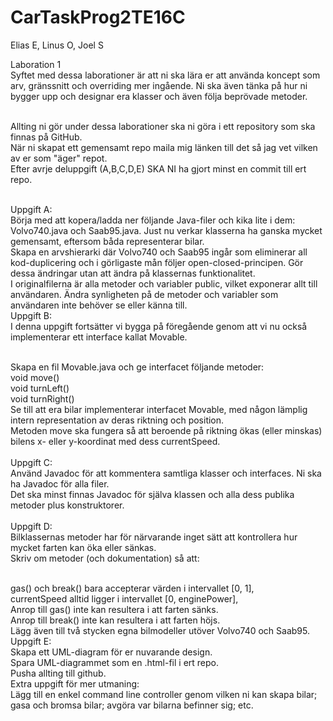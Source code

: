 # CarTaskProg2TE16C
Elias E, Linus O, Joel S

Laboration 1 <br>
Syftet med dessa laborationer är att ni ska lära er att använda koncept som arv, gränssnitt och overriding mer ingående. 
Ni ska även tänka på hur ni bygger upp och designar era klasser och även följa beprövade metoder.<br><br>

Allting ni gör under dessa laborationer ska ni göra i ett repository som ska finnas på GitHub. <br>
När ni skapat ett gemensamt repo maila mig länken till det så jag vet vilken av er som "äger" repot.<br>
Efter avrje deluppgift (A,B,C,D,E) SKA NI ha gjort minst en commit till ert repo.<br><br>

Uppgift A:<br>
Börja med att kopera/ladda ner följande Java-filer och kika lite i dem: Volvo740.java och Saab95.java. Just nu verkar klasserna ha ganska mycket gemensamt, eftersom båda representerar bilar.<br>
Skapa en arvshierarki där Volvo740 och Saab95 ingår som eliminerar all kod-duplicering och i görligaste mån följer open-closed-principen. Gör dessa ändringar utan att ändra på klassernas funktionalitet.<br>
I originalfilerna är alla metoder och variabler public, vilket exponerar allt till användaren. Ändra synligheten på de metoder och variabler som användaren inte behöver se eller känna till.<br>
Uppgift B:<br>
I denna uppgift fortsätter vi bygga på föregående genom att vi nu också implementerar ett interface kallat Movable.<br><br>

Skapa en fil Movable.java och ge interfacet följande metoder:<br>
void move()<br>
void turnLeft()<br>
void turnRight()<br>
Se till att era bilar implementerar interfacet Movable, med någon lämplig intern representation av deras riktning och position.<br>
Metoden move ska fungera så att beroende på riktning ökas (eller minskas) bilens x- eller y-koordinat med dess currentSpeed.<br><br>
Uppgift C:<br>
Använd Javadoc för att kommentera samtliga klasser och interfaces. Ni ska ha Javadoc för alla filer.<br>
Det ska minst finnas Javadoc för själva klassen och alla dess publika metoder plus konstruktorer.<br><br>
Uppgift D:<br>
Bilklassernas metoder har för närvarande inget sätt att kontrollera hur mycket farten kan öka eller sänkas.<br>
Skriv om metoder (och dokumentation) så att:<br><br>

gas() och break() bara accepterar värden i intervallet [0, 1],<br>
currentSpeed alltid ligger i intervallet [0, enginePower],<br>
Anrop till gas() inte kan resultera i att farten sänks.<br>
Anrop till break() inte kan resultera i att farten höjs.<br>
Lägg även till två stycken egna bilmodeller utöver Volvo740 och Saab95.<br>
Uppgift E:<br>
Skapa ett UML-diagram för er nuvarande design.<br>
Spara UML-diagrammet som en .html-fil i ert repo.<br>
Pusha allting till github.<br>
Extra uppgift för mer utmaning:<br>
Lägg till en enkel command line controller genom vilken ni kan skapa bilar; gasa och bromsa bilar; avgöra var bilarna befinner sig; etc.
